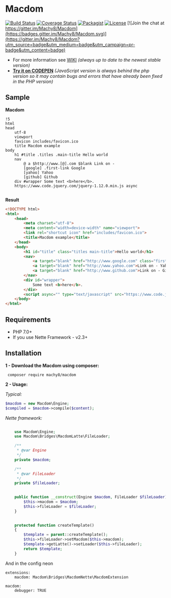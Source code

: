 # Macdom
[![Build Status](https://travis-ci.org/Machy8/Macdom.svg?branch=3.0)](https://travis-ci.org/Machy8/Macdom)
[![Coverage Status](https://coveralls.io/repos/github/Machy8/Macdom/badge.svg?branch=master)](https://coveralls.io/github/Machy8/Macdom?branch=master)
[![Packagist](https://img.shields.io/packagist/v/machy8/macdom.svg?maxAge=2592000)](https://packagist.org/packages/machy8/macdom)
[![License](https://img.shields.io/badge/license-New%20BSD-blue.svg)](https://github.com/Machy8/Macdom/blob/master/license.md)
[![Join the chat at https://gitter.im/Machy8/Macdom](https://badges.gitter.im/Machy8/Macdom.svg)](https://gitter.im/Machy8/Macdom?utm_source=badge&utm_medium=badge&utm_campaign=pr-badge&utm_content=badge)

- For more information see [WIKI](https://github.com/Machy8/Macdom/wiki) *(always up to date to the newest stable version)*
- **[Try it on CODEPEN](http://codepen.io/Machy8/pen/mPLdbg)** *(JavaScript version is always behind the php version so it may contain bugs and errors that have already been fixed in the PHP version)*

## Sample

**Macdom**
```` Slim
!5
html
head
	utf-8
	viewport
	favicon includes/favicon.ico
	title Macdom example
body
	h1 #title .titles .main-title Hello world
	nav
		@ a $http://www.[@].com $blank Link on -
		[google] .first-link Google
		[yahoo] Yahoo
		[github] Github	
	div #wrapper Some text <b>here</b>.
	https://www.code.jquery.com/jquery-1.12.0.min.js async
	
````

**Result**
```` html
<!DOCTYPE html>
<html>
	<head>
		<meta charset="utf-8">
		<meta content="width=device-width" name="viewport">
		<link rel="shortcut icon" href="includes/favicon.ico">
		<title>Macdom example</title>
	</head>
	<body>
		<h1 id="title" class="titles main-title">Hello world</h1>
		<nav>
			<a target="blank" href="http://www.google.com" class="first-link">Link on - Google</a>
			<a target="blank" href="http://www.yahoo.com">Link on - Yahoo</a>
			<a target="blank" href="http://www.github.com">Link on - Github</a>
		</nav>
		<div id="wrapper">
			Some text <b>here</b>.
		</div>
		<script async="" type="text/javascript" src="https://www.code.jquery.com/jquery-1.12.0.min.js"></script>
	</body>
</html>
````

## Requirements
- PHP 7.0+
- If you use Nette Framework - v2.3+

## Installation
**1 - Download the Macdom using composer:**
```
 composer require machy8/macdom
```
**2 - Usage:**

*Typical:*

```php
$macdom = new Macdom\Engine;
$compiled = $macdom->compile($content);
```

*Nette framework:*
```PHP

	use Macdom\Engine;
	use Macdom\Bridges\MacdomLatte\FileLoader;

	/**
	 * @var Engine
	 */
	private $macdom;

	/**
	 * @var FileLoader
	 */
	private $fileLoader;

	
	public function __construct(Engine $macdom, FileLoader $fileLoader) {
		$this->macdom = $macdom;
		$this->fileLoader = $fileLoader;
	}

	
	protected function createTemplate()
	{
		$template = parent::createTemplate();
		$this->fileLoader->setMacdom($this->macdom);
		$template->getLatte()->setLoader($this->fileLoader);
		return $template;
	}
```

And in the config neon
```
extensions:
    macdom: Macdom\Bridges\MacdomNette\MacdomExtension
  
macdom:
    debugger: TRUE
```
